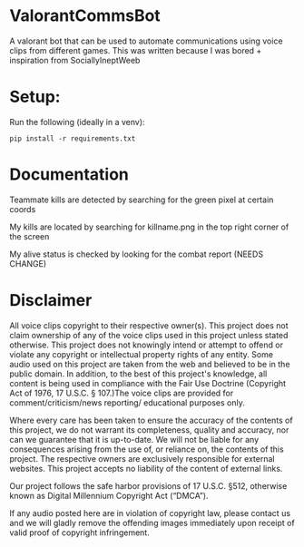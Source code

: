 # ValorantCommsBot

A valorant bot that can be used to automate communications using voice clips from different games.
This was written because I was bored + inspiration from SociallyIneptWeeb





# Setup:

Run the following (ideally in a venv):
```
pip install -r requirements.txt
```


# Documentation

Teammate kills are detected by searching for the green pixel at certain coords

My kills are located by searching for killname.png in the top right corner of the screen

My alive status is checked by looking for the combat report (NEEDS CHANGE)




# Disclaimer

All voice clips copyright to their respective owner(s). This project does not claim 
ownership of any of the voice clips used in this project unless stated otherwise. 
This project does not knowingly intend or attempt to offend or violate any 
copyright or intellectual property rights of any entity. Some audio used on this 
project are taken from the web and believed to be in the public domain. In addition, 
to the best of this project's knowledge, all content is being used in compliance with the Fair Use Doctrine (Copyright Act of 1976, 
17 U.S.C. § 107.)The voice clips are provided for comment/criticism/news reporting/
educational purposes only.


Where every care has been taken to ensure the accuracy of the contents of this 
project, we do not warrant its completeness, quality and accuracy, nor can we 
guarantee that it is up-to-date. We will not be liable for any consequences 
arising from the use of, or reliance on, the contents of this project. The 
respective owners are exclusively responsible for external websites. This 
project accepts no liability of the content of external links.


Our project follows the safe harbor provisions of 17 U.S.C. §512, otherwise 
known as Digital Millennium Copyright Act (“DMCA”).


If any audio posted here are in violation of copyright law, please contact 
us and we will gladly remove the offending images immediately upon receipt 
of valid proof of copyright infringement.
